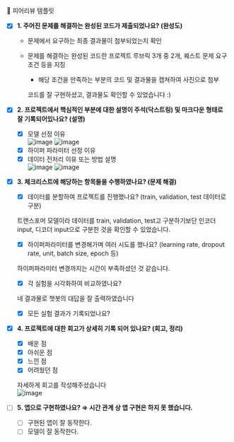 ## 

🤔 피어리뷰 템플릿

- [x] **1. 주어진 문제를 해결하는 완성된 코드가 제출되었나요? (완성도)**
    - 문제에서 요구하는 최종 결과물이 첨부되었는지 확인
    - 문제를 해결하는 완성된 코드란 프로젝트 루브릭 3개 중 2개,
    퀘스트 문제 요구조건 등을 지칭
        - 해당 조건을 만족하는 부분의 코드 및 결과물을 캡쳐하여 사진으로 첨부  
        
        코드를 잘 구현하셨고, 결과물도 확인할 수 있었습니다 :)
    
        
- [x] **2. 프로젝트에서 핵심적인 부분에 대한 설명이 주석(닥스트링) 및 마크다운 형태로 잘 기록되어있나요? (설명)**
    - [x]  모델 선정 이유  
    ![image](https://github.com/user-attachments/assets/f516d801-13d4-4650-94d6-2b9a1438994d)
    ![image](https://github.com/user-attachments/assets/9dcbb5e5-798d-4846-b93a-ff85868968a4)
    - [x]  하이퍼 파라미터 선정 이유  
    - [x]  데이터 전처리 이유 또는 방법 설명  
    ![image](https://github.com/user-attachments/assets/a742fa8b-ae23-4c34-866e-7632da53ec95)
    ![image](https://github.com/user-attachments/assets/61939c81-8dfd-4323-a579-c2303394d323)

- [x] **3. 체크리스트에 해당하는 항목들을 수행하였나요? (문제 해결)**  
    - [x]  데이터를 분할하여 프로젝트를 진행했나요? (train, validation, test 데이터로 구분)  
    
    트랜스포머 모델이라 데이터를 train, validation, test고 구분하기보단 인코더 input, 디코더 input으로 구분한 것을 확인할 수 있었습니다.
    
    - [x]  하이퍼파라미터를 변경해가며 여러 시도를 했나요? (learning rate, dropout rate, unit, batch size, epoch 등)  
    
    하이퍼파라미터 변경까지는 시간이 부족하셨던 것 같습니다.
    
    - [x]  각 실험을 시각화하여 비교하였나요?  
    
    네 결과물로 챗봇의 대답을 잘 출력하였습니다
    
    - [x]  모든 실험 결과가 기록되었나요?
- [x] **4. 프로젝트에 대한 회고가 상세히 기록 되어 있나요? (회고, 정리)**
    - [x]  배운 점
    - [x]  아쉬운 점
    - [x]  느낀 점
    - [x]  어려웠던 점  
    
    자세하게 회고를 작성해주셨습니다  
    ![image](https://github.com/user-attachments/assets/19bcdac2-5355-4c2a-be62-05937cba504c)

    
    
    
- [ ]  **5. 앱으로 구현하였나요?  ⇒ 시간 관계 상 앱 구현은 하지 못 했습니다.**
    - [ ]  구현된 앱이 잘 동작한다.
    - [ ]  모델이 잘 동작한다.
